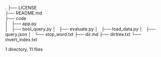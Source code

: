 .
├── LICENSE  
├── README.md  
├── code  
│   ├── app.py  
│   ├── bool_query.py
│   ├── evaluate.py
│   ├── load_data.py
│   ├── query.json
│   └── stop_word.txt
├── dir.md
├── dirtree.txt
└── invert_index.txt

1 directory, 11 files
